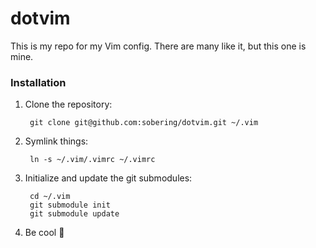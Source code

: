 # dotvim
This is my repo for my Vim config. There are many like it, but this one is mine.

### Installation
1. Clone the repository:

		git clone git@github.com:sobering/dotvim.git ~/.vim
		
2. Symlink things:

		ln -s ~/.vim/.vimrc ~/.vimrc
		
3. Initialize and update the git submodules:

 		cd ~/.vim
		git submodule init
		git submodule update
  		
4. Be cool :metal:
